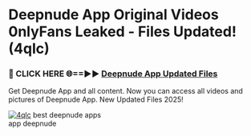 # Deepnude App Original Videos 0nlyFans Leaked - Files Updated! (4qlc)

<h3>🔴 CLICK HERE 🌐==►► <a href="https://tinyurl.com/52m3yx9h" rel="nofollow">Deepnude App Updated Files</a></h3>

Get Deepnude App and all content. Now you can access all videos and pictures of Deepnude App. New Updated Files 2025!

[![4qlc](https://i.imgur.com/TnHtlc8.gif)](https://tinyurl.com/52m3yx9h)
best deepnude apps<br>
app deepnude